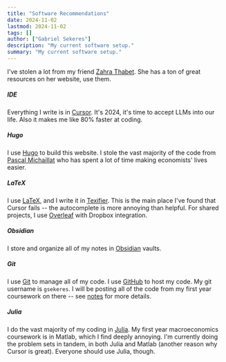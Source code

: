 ```yaml
---
title: "Software Recommendations" 
date: 2024-11-02
lastmod: 2024-11-02
tags: []
author: ["Gabriel Sekeres"]
description: "My current software setup." 
summary: "My current software setup." 
---
```


I've stolen a lot from my friend [Zahra Thabet](https://zahrathabet.com/). She has a ton of great resources on her website, use them.

##### IDE

Everything I write is in [Cursor](https://www.cursor.com/). It's 2024, it's time to accept LLMs into our life. Also it makes me like 80% faster at coding.

##### Hugo

I use [Hugo](https://gohugo.io/) to build this website. I stole the vast majority of the code from [Pascal Michaillat](https://pascalmichaillat.org/) who has spent a lot of time making economists' lives easier.

##### LaTeX

I use [LaTeX](https://www.latex-project.org/), and I write it in [Texifier](https://www.texifier.com/). This is the main place I've found that Cursor fails -- the autocomplete is more annoying than helpful. For shared projects, I use [Overleaf](https://www.overleaf.com/) with Dropbox integration.

##### Obsidian

I store and organize all of my notes in [Obsidian](https://obsidian.md/) vaults.

##### Git

I use [Git](https://git-scm.com/) to manage all of my code. I use [GitHub](https://github.com/) to host my code. My git username is `gsekeres`. I will be posting all of the code from my first year coursework on there -- see [notes](/resources/notes/) for more details.

##### Julia

I do the vast majority of my coding in [Julia](https://julialang.org/). My first year macroeconomics coursework is in Matlab, which I find deeply annoying. I'm currently doing the problem sets in tandem, in both Julia and Matlab (another reason why Cursor is great). Everyone should use Julia, though.
